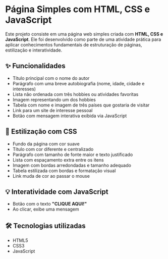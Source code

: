
# Página Simples com HTML, CSS e JavaScript

Este projeto consiste em uma página web simples criada com **HTML, CSS e JavaScript**. Ele foi desenvolvido como parte de uma atividade prática para aplicar conhecimentos fundamentais de estruturação de páginas, estilização e interatividade.

## ✨ Funcionalidades

- Título principal com o nome do autor
- Parágrafo com uma breve autobiografia (nome, idade, cidade e interesses)
- Lista não ordenada com três hobbies ou atividades favoritas
- Imagem representando um dos hobbies
- Tabela com nome e imagem de três países que gostaria de visitar
- Link para um site de interesse pessoal
- Botão com mensagem interativa exibida via JavaScript

## 🎨 Estilização com CSS

- Fundo da página com cor suave
- Título com cor diferente e centralizado
- Parágrafo com tamanho de fonte maior e texto justificado
- Lista com espaçamento extra entre os itens
- Imagem com bordas arredondadas e tamanho adequado
- Tabela estilizada com bordas e formatação visual
- Link muda de cor ao passar o mouse

## 💡 Interatividade com JavaScript

- Botão com o texto **"CLIQUE AQUI!"**
- Ao clicar, exibe uma mensagem

## 🛠️ Tecnologias utilizadas

- HTML5
- CSS3
- JavaScript

